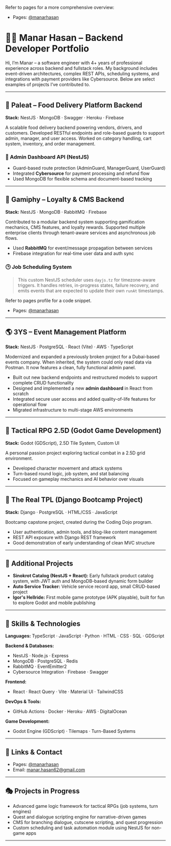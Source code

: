 Refer to pages for a more comprehensive overview:
- Pages: [@manarhasan](https://manarhasan.github.io/portfolio-pages/)

# 👨‍💻 Manar Hasan – Backend Developer Portfolio

Hi, I’m Manar – a software engineer with 4+ years of professional experience across backend and fullstack roles. My background includes event-driven architectures, complex REST APIs, scheduling systems, and integrations with payment providers like Cybersource. Below are select examples of projects I’ve contributed to.

---

## 📆 Paleat – Food Delivery Platform Backend

**Stack:** NestJS · MongoDB · Swagger · Heroku · Firebase

A scalable food delivery backend powering vendors, drivers, and customers. Developed RESTful endpoints and role-based guards to support admin, manager, and user access. Worked on category handling, cart system, inventory, and order management.

### 🔐 Admin Dashboard API (NestJS)

- Guard-based route protection (AdminGuard, ManagerGuard, UserGuard)
- Integrated **Cybersource** for payment processing and refund flow
- Used MongoDB for flexible schema and document-based tracking

---

## 🏢 Gamiphy – Loyalty & CMS Backend

**Stack:** NestJS · MongoDB · RabbitMQ · Firebase

Contributed to a modular backend system supporting gamification mechanics, CMS features, and loyalty rewards. Supported multiple enterprise clients through tenant-aware services and asynchronous job flows.

- Used **RabbitMQ** for event/message propagation between services
- Firebase integration for real-time user data and auth sync

### 🕒 Job Scheduling System

> This custom NestJS scheduler uses `dayjs.tz` for timezone-aware triggers. It handles retries, in-progress states, failure recovery, and emits events that are expected to update their own `runAt` timestamps.

Refer to pages profile for a code snippet.
- Pages: [@manarhasan](https://manarhasan.github.io/portfolio-pages/)

---

## 🌎 3YS – Event Management Platform

**Stack:** NestJS · PostgreSQL · React (Vite) · AWS · TypeScript

Modernized and expanded a previously broken project for a Dubai-based events company. When inherited, the system could only read data via Postman. It now features a clean, fully functional admin panel.

- Built out new backend endpoints and restructured models to support complete CRUD functionality
- Designed and implemented a new **admin dashboard** in React from scratch
- Integrated secure user access and added quality-of-life features for operational flow
- Migrated infrastructure to multi-stage AWS environments

---

## 🎨 Tactical RPG 2.5D (Godot Game Development)

**Stack:** Godot (GDScript), 2.5D Tile System, Custom UI

A personal passion project exploring tactical combat in a 2.5D grid environment.

- Developed character movement and attack systems
- Turn-based round logic, job system, and stat balancing
- Focused on gameplay mechanics and AI behavior over visuals

---

## 📅 The Real TPL (Django Bootcamp Project)

**Stack:** Django · PostgreSQL · HTML/CSS · JavaScript

Bootcamp capstone project, created during the Coding Dojo program.

- User authentication, admin tools, and blog-like content management
- REST API exposure with Django REST framework
- Good demonstration of early understanding of clean MVC structure

---

## 📖 Additional Projects

- **Sinokrot Catalog (NestJS + React):** Early fullstack product catalog system, with JWT auth and MongoDB-based dynamic form builder
- **Auto Service Tracker:** Vehicle service record app, small CRUD-based project
- **Igor's Hellride:** First mobile game prototype (APK playable), built for fun to explore Godot and mobile publishing

---

## 📖 Skills & Technologies

**Languages:** TypeScript · JavaScript · Python · HTML · CSS · SQL · GDScript

**Backend & Databases:**

- NestJS · Node.js · Express
- MongoDB · PostgreSQL · Redis
- RabbitMQ · EventEmitter2
- Cybersource Integration · Firebase · Swagger

**Frontend:**

- React · React Query · Vite · Material UI · TailwindCSS

**DevOps & Tools:**

- GitHub Actions · Docker · Heroku · AWS · DigitalOcean

**Game Development:**

- Godot Engine (GDScript) · Tilemaps · Turn-Based Systems

---

## 🔗 Links & Contact

- Pages: [@manarhasan](https://manarhasan.github.io/portfolio-pages/)
- Email: [manar.hasan62@gmail.com](mailto:manar.hasan62@gmail.com)

---

## 🎭 Projects in Progress

- Advanced game logic framework for tactical RPGs (job systems, turn engines)
- Quest and dialogue scripting engine for narrative-driven games
- CMS for branching dialogue, cutscene scripting, and quest progression
- Custom scheduling and task automation module using NestJS for non-game apps

---


